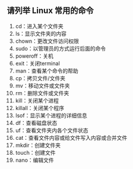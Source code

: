 ## 请列举 Linux 常用的命令
1. cd：进入某个文件夹
2. ls：显示文件夹的内容
3. chown：更改文件访问权限
4. sudo：以管理员的方式运行后面的命令
5. poweroff：关机
6. exit：关闭terminal
7. man：查看某个命令的帮助
8. cp：拷贝文件/文件夹
9. mv：移动文件或文件夹
10. rm：删除文件或文件夹
11. kill：关闭某个进程
12. killall：关闭某个程序
13. lsof：显示某个进程的详细信息
14. df：查看磁盘状态
15. uf：查看文件夹内各个文件状态
16. cat：查看文件内容或给文件写入内容或合并文件
17. mkdir：创建文件夹
18. touch：创建文件
19. nano：编辑文件
